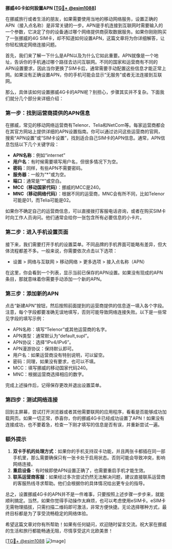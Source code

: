 **挪威4G卡如何設置APN [[TG💪+ @esim1088](https://t.me/s/esim1088)]**

在挪威旅行或者生活的朋友，如果需要使用当地的移动网络服务，设置正确的APN（接入点名称）是非常关键的一步。APN是手机连接到互联网时需要输入的一个参数，它决定了你的设备通过哪个网络提供商获取数据服务。如果你刚刚购买了一张挪威的4G SIM卡，却不知道如何设置APN，这篇文章将为你详细解答，让你轻松搞定网络连接问题。

首先，我们来了解一下什么是APN以及为什么它如此重要。APN就像是一个地址，告诉你的手机通过哪个路径去访问互联网。不同的国家和运营商有不同的APN设置要求，因此当你更换了SIM卡后，通常需要手动配置这些信息才能正常上网。如果没有正确设置APN，你的手机可能会显示“无服务”或者无法连接到互联网。

那么，具体该如何设置挪威4G卡的APN呢？别担心，步骤其实并不复杂。下面我们就分几个部分来详细介绍：

### **第一步：找到运营商提供的APN信息**
在挪威，常见的移动网络运营商有Telenor、Telia和NetCom等。每家运营商都会在其官方网站上提供详细的APN设置指南。你可以通过访问这些运营商的官网，搜索“APN设置”或“SIM卡设置”，找到适合自己SIM卡的APN信息。通常，APN信息包括以下几个关键字段：
- **APN名称**：例如“internet”
- **用户名**：有时候需要填写用户名，但很多情况下为空。
- **密码**：同样，有些APN不需要密码。
- **服务器**：一般为“*”或为空。
- **端口**：通常是“*”或空白。
- **MCC（移动国家代码）**：挪威的MCC是240。
- **MNC（移动网络代码）**：根据不同的运营商，MNC会有所不同，比如Telenor可能是01，而Telia可能是02。

如果你不确定自己的运营商信息，可以直接拨打客服电话咨询，或者在购买SIM卡时向工作人员询问。他们通常会给你一张包含所有必要信息的小卡片。

### **第二步：进入手机设置页面**
接下来，我们需要打开手机的设置菜单。不同品牌的手机界面可能略有差异，但大体流程都差不多。一般来说，你需要依次点击以下选项：
- 设置 > 网络与互联网 > 移动网络 > 更多选项 > 接入点名称（APN）

在这里，你会看到一个列表，显示当前已保存的APN设置。如果没有现成的APN条目，那就意味着你需要手动添加一个新的APN。

### **第三步：添加新的APN**
点击“新建APN”按钮，然后按照前面提到的运营商提供的信息逐一填入各个字段。注意，每个字段都要准确无误地填写，否则可能导致网络连接失败。以下是一些常见字段的填写示例：
- APN名称：填写“Telenor”或其他运营商的名字。
- APN类型：通常默认为“default,supl”。
- APN协议：选择“IPv4/IPv6”。
- APN漫游协议：保持默认即可。
- 用户名：如果运营商没有特别说明，可以留空。
- 密码：同理，如果没有要求，也可以不填。
- MCC：填写挪威的移动国家代码240。
- MNC：根据运营商选择相应的数字。

完成上述操作后，记得保存更改并退出设置菜单。

### **第四步：测试网络连接**
回到主屏幕，尝试打开浏览器或者其他需要联网的应用程序，看看是否能够成功加载网页。如果一切正常，恭喜你，你的挪威4G卡已经成功设置了APN！如果没有连接成功，也不要着急，检查一下刚才填写的信息是否有误，并重新尝试一遍。

### **额外提示**
1. **双卡手机的处理方式**：如果你的手机支持双卡功能，并且两张卡都插在同一部手机里，那么需要确保只有一张卡处于启用状态。否则可能会导致冲突，影响网络连接。
2. **重启设备**：有时候即使APN设置正确了，也需要重启手机才能生效。
3. **联系运营商客服**：如果经过多次尝试仍然无法解决问题，建议直接联系运营商的客服热线寻求帮助。他们会根据你的具体情况给出更专业的指导。

总之，设置挪威4G卡的APN并不是一件难事，只要按照上述步骤一步步来，就能顺利搞定。当然，如果你觉得手动操作太麻烦，也可以考虑使用eSIM卡。eSIM卡无需物理插拔，只需扫描二维码即可激活，非常方便快捷。无论选择哪种方式，最终目标都是为了享受流畅稳定的网络体验。

希望这篇文章对你有所帮助！如果有任何疑问，欢迎随时留言交流。祝大家在挪威的生活和旅行都能畅通无阻，尽情享受这片北欧美景！

[[TG💪+ @esim1088](https://t.me/s/esim1088) ![Image](https://i.postimg.cc/4NQfJmqS/Snipaste-2025-05-13-00-14-12.png)]